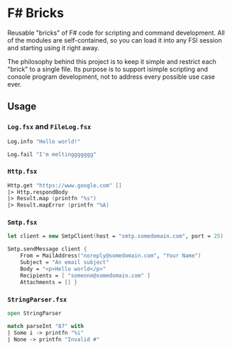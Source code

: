 # F# Bricks
Reusable "bricks" of F# code for scripting and command development. All of the modules are self-contained, so you can load it into any FSI session and starting using it right away.

The philosophy behind this project is to keep it simple and restrict each "brick" to a single file. Its purpose is to support isimple scripting and console program development, not to address every possible use case ever.

## Usage

### `Log.fsx` and `FileLog.fsx`

```fsharp
Log.info "Hello world!"

Log.fail "I'm meltinggggggg"
```

### `Http.fsx`

```fsharp
Http.get "https://www.google.com" []
|> Http.respondBody
|> Result.map (printfn "%s")
|> Result.mapError (printfn "%A)
```

### `Smtp.fsx`

```fsharp
let client = new SmtpClient(host = "smtp.somedomain.com", port = 25)

Smtp.sendMessage client {
    From = MailAddress("noreply@somedomain.com", "Your Name")
    Subject = "An email subject"
    Body = "<p>Hello world</p>"
    Recipients = [ "someone@somedomain.com" ]
    Attachments = [] }
```

### `StringParser.fsx`

```fsharp
open StringParser

match parseInt "87" with
| Some i -> printfn "%i"
| None -> printfn "Invalid #"
```